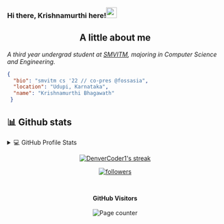 <!---
kittu1610/kittu1610 is a ✨ special ✨ repository because its `README.md` (this file) appears on your GitHub profile.
You can click the Preview link to take a look at your changes.
--->

<meta property="og:description" content="Krishnamurthi is a Flutter and Front-End Developer from Udupi, India. Krishnamurthi is currenty pursuing his BE in Computer Science. Feel free to contact Krishnamurthi" />
<meta name="Keywords" content="Krishnamurthi KrishnamurthiRB krishnamurthirb krishnamurthi KRISHNAMURTHI"/>

### Hi there, Krishnamurthi here!<img src="https://media.giphy.com/media/hvRJCLFzcasrR4ia7z/giphy.gif" width="25px">


<!--
**Sarvesh-SP/Sarvesh-SP** is a ✨ _special_ ✨ repository because its `README.md` (this file) appears on your GitHub profile.

Here are some ideas to get you started:

- 🔭 I’m currently working on 
- 🌱 I’m currently learning ...
- 👯 I’m looking to collaborate on ...
- 🤔 I’m looking for help with ...
- 💬 Ask me about ...
- 📫 How to reach me: ...
- 😄 Pronouns: ...
- ⚡ Fun fact: ...
-->

<h2 align="center">A little about me</h2>
<p><em>A third year undergrad student at <a href="https://sode-edu.in/">SMVITM</a>, majoring in Computer Science and Engineering.</br>
</em></p>

```json
{
  "bio": "smvitm cs '22 // co-pres @fossasia",
  "location": "Udupi, Karnataka",
  "name": "Krishnamurthi Bhagawath"
 }
```
<!--
<td> <img alt="GIF" src="code.gif?raw=true" width="400" height="256" />  </td>
<table><tr>
<td> <img alt="GIF" src="anime.png?raw=true" width="400" height="256" />  </td> 
</tr></table> -->

## 📊 Github stats

<details>
  <br>
  <summary>💻 GitHub Profile Stats</summary>

  Profile stats              |  Language Contribution
:-------------------------:|:-------------------------:
![kittu1610 :: Profile Stats](https://github-readme-stats.vercel.app/api?username=kittu1610&show_icons=true&hide_border=true&theme=react&count_private=true) | ![kittu1610 :: Top Langs](https://github-readme-stats.vercel.app/api/top-langs/?username=kittu1610&layout=compact&theme=react&hide_border=true)

![Krishnamurthi's Contribution Stats](https://github-contribution-stats.vercel.app/api/?username=kittu1610)
  
<p align="center">
<a href="https://github.com/Ashutosh00710/github-readme-activity-graph">
 <img src="https://activity-graph.herokuapp.com/graph?username=kittu1610&theme=react-dark&area=true&hide_border=true" width="100%">
</a>
</p>
</details>

<!-- GitHub Readme Streak Stats - https://github.com/DenverCoder1/github-readme-streak-stats -->
<p align="center">
  <a href="https://github.com/DenverCoder1/github-readme-streak-stats">
    <img title="🔥 Get streak stats for your profile at git.io/streak-stats" alt="DenverCoder1's streak" src="https://github-readme-streak-stats.herokuapp.com/?user=kittu1610&theme=black-ice&hide_border=true&stroke=0000&background=0D1117&ring=60D9FA&fire=60D9FA&currStreakLabel=60D9FA"/>
  </a>
 </p>

<!-- https://github.com/ashutosh00710/github-readme-activity-graph -->
<!--
<a href="https://github.com/ashutosh00710/github-readme-activity-graph"><img alt="kittu1610's Activity Graph" src="https://activity-graph.herokuapp.com/graph?username=kittu1610&bg_color=1F222E&color=F8D866&line=F85D7F&point=FFFFFF&hide_border=true" /></a>
-->

<p align="center">
  <a href="https://github.com/kittu1610">
      <img alt="followers" title="Follow me on Github" src="https://img.shields.io/github/followers/kittu1610?color=236ad3&labelColor=1155ba&style=for-the-badge&logo=github&label=Follow"/></a>
</p>
<br>
 <p align="center">
  <b>GitHub Visitors</b>
  <br>
  <br>
  <img alt="Page counter" src="https://profile-counter.glitch.me/kittu1610/count.svg">
</p>
